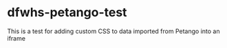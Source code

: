 # dfwhs-petango-test

This is a test for adding custom CSS to data imported from Petango into an iframe
